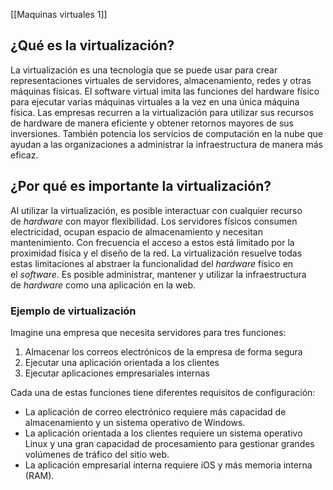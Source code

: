 [[Maquinas virtuales 1]]
## ¿Qué es la virtualización?

La virtualización es una tecnología que se puede usar para crear representaciones virtuales de servidores, almacenamiento, redes y otras máquinas físicas. El software virtual imita las funciones del hardware físico para ejecutar varias máquinas virtuales a la vez en una única máquina física. Las empresas recurren a la virtualización para utilizar sus recursos de hardware de manera eficiente y obtener retornos mayores de sus inversiones. También potencia los servicios de computación en la nube que ayudan a las organizaciones a administrar la infraestructura de manera más eficaz.

## ¿Por qué es importante la virtualización?

Al utilizar la virtualización, es posible interactuar con cualquier recurso de _hardware_ con mayor flexibilidad. Los servidores físicos consumen electricidad, ocupan espacio de almacenamiento y necesitan mantenimiento. Con frecuencia el acceso a estos está limitado por la proximidad física y el diseño de la red. La virtualización resuelve todas estas limitaciones al abstraer la funcionalidad del _hardware_ físico en el _software_. Es posible administrar, mantener y utilizar la infraestructura de _hardware_ como una aplicación en la web.

### Ejemplo de virtualización

Imagine una empresa que necesita servidores para tres funciones:

1. Almacenar los correos electrónicos de la empresa de forma segura
2. Ejecutar una aplicación orientada a los clientes
3. Ejecutar aplicaciones empresariales internas

Cada una de estas funciones tiene diferentes requisitos de configuración: 

- La aplicación de correo electrónico requiere más capacidad de almacenamiento y un sistema operativo de Windows.
- La aplicación orientada a los clientes requiere un sistema operativo Linux y una gran capacidad de procesamiento para gestionar grandes volúmenes de tráfico del sitio web.
- La aplicación empresarial interna requiere iOS y más memoria interna (RAM).